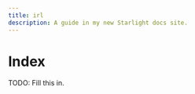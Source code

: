 ```yaml
---
title: irl
description: A guide in my new Starlight docs site.
---
```

# Index

TODO: Fill this in.
